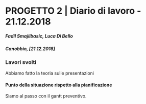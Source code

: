 # PROGETTO 2 | Diario di lavoro - 21.12.2018
##### Fadil Smajilbasic, Luca Di Bello
##### Canobbio, [21.12.2018]

### Lavori svolti
Abbiamo fatto la teoria sulle presentazioni
<!-- #### Problemi riscontrati e soluzioni adottate -->

#### Punto della situazione rispetto alla pianificazione
Siamo al passo con il gantt preventivo.

<!-- #### Programma di massima per la prossima giornata di lavoro -->

